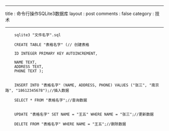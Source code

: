 ------

title : 命令行操作SQLite3数据库
layout : post
comments : false
category : 技术

------



		sqlite3 "文件名字".sql

		CREATE TABLE "表格名字" (//	创建表格
		
		ID INTEGER PRIMARY KEY AUTOINCREMENT,
		
		NAME TEXT,
		ADDRESS TEXT,
		PHONE TEXT );


		INSERT INTO "表格名字" (NAME, ADDRESS, PHONE) VALUES ("张三", "南京路", "18612345678");//插入数据
		
		SELECT * FROM "表格名字";//查询数据
		
		
		UPDATE "表格名字" SET NAME = "王五" WHERE NAME = "张三";//更新数据
		
		DELETE FROM "表格名字" WHERE NAME = "王五";//删除数据
		
		
		


	
